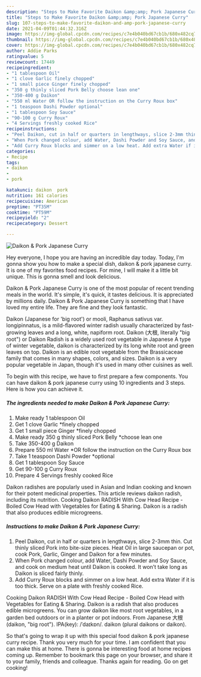 ```yaml
---
description: "Steps to Make Favorite Daikon &amp;amp; Pork Japanese Curry"
title: "Steps to Make Favorite Daikon &amp;amp; Pork Japanese Curry"
slug: 107-steps-to-make-favorite-daikon-and-amp-pork-japanese-curry
date: 2021-04-09T01:44:32.316Z
image: https://img-global.cpcdn.com/recipes/c7e4b040bd67cb1b/680x482cq70/daikon-pork-japanese-curry-recipe-main-photo.jpg
thumbnail: https://img-global.cpcdn.com/recipes/c7e4b040bd67cb1b/680x482cq70/daikon-pork-japanese-curry-recipe-main-photo.jpg
cover: https://img-global.cpcdn.com/recipes/c7e4b040bd67cb1b/680x482cq70/daikon-pork-japanese-curry-recipe-main-photo.jpg
author: Addie Parks
ratingvalue: 5
reviewcount: 17449
recipeingredient:
- "1 tablespoon Oil"
- "1 clove Garlic finely chopped"
- "1 small piece Ginger finely chopped"
- "350 g thinly sliced Pork Belly choose lean one"
- "350-400 g Daikon"
- "550 ml Water OR follow the instruction on the Curry Roux box"
- "1 teaspoon Dashi Powder optional"
- "1 tablespoon Soy Sauce"
- "90-100 g Curry Roux"
- "4 Servings freshly cooked Rice"
recipeinstructions:
- "Peel Daikon, cut in half or quarters in lengthways, slice 2-3mm thin. Cut thinly sliced Pork into bite-size pieces. Heat Oil in large saucepan or pot, cook Pork, Garlic, Ginger and Daikon for a few minutes."
- "When Pork changed colour, add Water, Dashi Powder and Soy Sauce, and cook on medium heat until Daikon is cooked. It won’t take long as Daikon is sliced fairly thinly."
- "Add Curry Roux blocks and simmer on a low heat. Add extra Water if it is too thick. Serve on a plate with freshly cooked Rice."
categories:
- Recipe
tags:
- daikon
- 
- pork

katakunci: daikon  pork 
nutrition: 161 calories
recipecuisine: American
preptime: "PT35M"
cooktime: "PT59M"
recipeyield: "2"
recipecategory: Dessert

---
```



![Daikon &amp; Pork Japanese Curry](https://img-global.cpcdn.com/recipes/c7e4b040bd67cb1b/680x482cq70/daikon-pork-japanese-curry-recipe-main-photo.jpg)

Hey everyone, I hope you are having an incredible day today. Today, I'm gonna show you how to make a special dish, daikon &amp; pork japanese curry. It is one of my favorites food recipes. For mine, I will make it a little bit unique. This is gonna smell and look delicious.

Daikon &amp; Pork Japanese Curry is one of the most popular of recent trending meals in the world. It's simple, it's quick, it tastes delicious. It is appreciated by millions daily. Daikon &amp; Pork Japanese Curry is something that I have loved my entire life. They are fine and they look fantastic.

Daikon (Japanese for &#39;big root&#39;) or mooli, Raphanus sativus var. longipinnatus, is a mild-flavored winter radish usually characterized by fast-growing leaves and a long, white, napiform root. Daikon (大根, literally &#34;big root&#34;) or Daikon Radish is a widely used root vegetable in Japanese A type of winter vegetable, daikon is characterized by its long white root and green leaves on top. Daikon is an edible root vegetable from the Brassicaceae family that comes in many shapes, colors, and sizes. Daikon is a very popular vegetable in Japan, though it&#39;s used in many other cuisines as well.


To begin with this recipe, we have to first prepare a few components. You can have daikon &amp; pork japanese curry using 10 ingredients and 3 steps. Here is how you can achieve it.

<!--inarticleads1-->

##### The ingredients needed to make Daikon &amp; Pork Japanese Curry:

1. Make ready 1 tablespoon Oil
1. Get 1 clove Garlic *finely chopped
1. Get 1 small piece Ginger *finely chopped
1. Make ready 350 g thinly sliced Pork Belly *choose lean one
1. Take 350-400 g Daikon
1. Prepare 550 ml Water *OR follow the instruction on the Curry Roux box
1. Take 1 teaspoon Dashi Powder *optional
1. Get 1 tablespoon Soy Sauce
1. Get 90-100 g Curry Roux
1. Prepare 4 Servings freshly cooked Rice


Daikon radishes are popularly used in Asian and Indian cooking and known for their potent medicinal properties. This article reviews daikon radish, including its nutrition. Cooking Daikon RADISH With Cow Head Recipe - Boiled Cow Head with Vegetables for Eating &amp; Sharing. Daikon is a radish that also produces edible microgreens. 

<!--inarticleads2-->

##### Instructions to make Daikon &amp; Pork Japanese Curry:

1. Peel Daikon, cut in half or quarters in lengthways, slice 2-3mm thin. Cut thinly sliced Pork into bite-size pieces. Heat Oil in large saucepan or pot, cook Pork, Garlic, Ginger and Daikon for a few minutes.
1. When Pork changed colour, add Water, Dashi Powder and Soy Sauce, and cook on medium heat until Daikon is cooked. It won’t take long as Daikon is sliced fairly thinly.
1. Add Curry Roux blocks and simmer on a low heat. Add extra Water if it is too thick. Serve on a plate with freshly cooked Rice.


Cooking Daikon RADISH With Cow Head Recipe - Boiled Cow Head with Vegetables for Eating &amp; Sharing. Daikon is a radish that also produces edible microgreens. You can grow daikon like most root vegetables, in a garden bed outdoors or in a planter or pot indoors. From Japanese 大根 (daikon, &#34;big root&#34;). IPA(key): /ˈdaɪkɒn/. daikon (plural daikons or daikon). 

So that's going to wrap it up with this special food daikon &amp; pork japanese curry recipe. Thank you very much for your time. I am confident that you can make this at home. There is gonna be interesting food at home recipes coming up. Remember to bookmark this page on your browser, and share it to your family, friends and colleague. Thanks again for reading. Go on get cooking!
